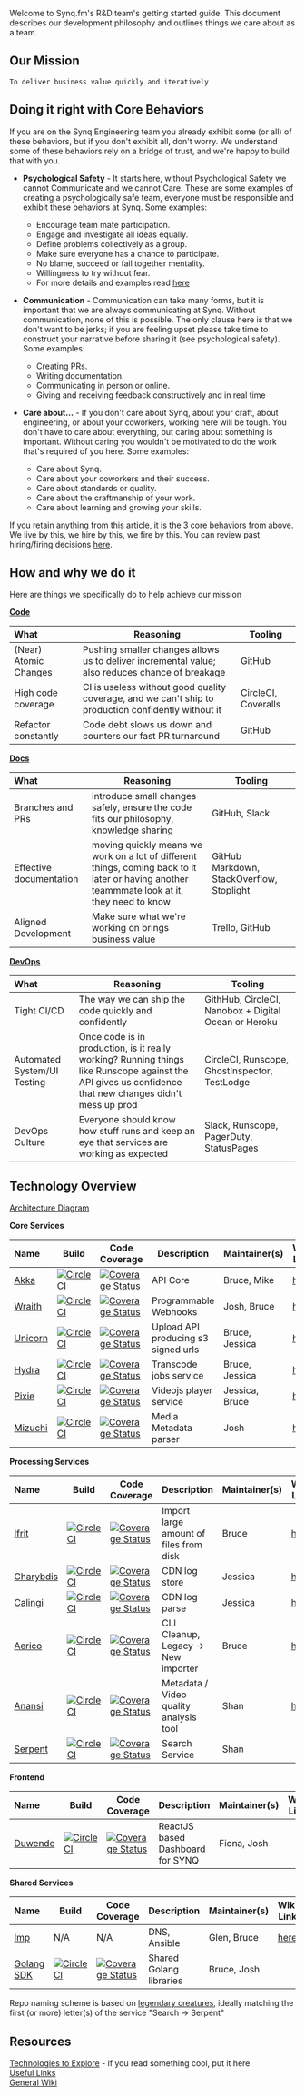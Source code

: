 Welcome to Synq.fm's R&D team's getting started guide.  This document describes our development philosophy and outlines things we care about as a team.

## Our Mission

`To deliver business value quickly and iteratively`

## Doing it right with Core Behaviors

If you are on the Synq Engineering team you already exhibit some (or all) of these behaviors, but if you don't exhibit all, don't worry. We understand some of these behaviors rely on a bridge of trust, and we're happy to build that with you.

 * __Psychological Safety__ - It starts here, without Psychological Safety we cannot Communicate and we cannot Care. These are some examples of creating a psychologically safe team, everyone must be responsible and exhibit these behaviors at Synq. Some examples:
     * Encourage team mate participation.
     * Engage and investigate all ideas equally.
     * Define problems collectively as a group.
     * Make sure everyone has a chance to participate.
     * No blame, succeed or fail together mentality.
     * Willingness to try without fear.
     * For more details and examples read [here](https://en.wikipedia.org/wiki/Psychological_safety)
     

 * __Communication__ - Communication can take many forms, but it is important that we are always communicating at Synq. Without communication, none of this is possible. The only clause here is that we don't want to be jerks; if you are feeling upset please take time to construct your narrative before sharing it (see psychological safety). Some examples:
      * Creating PRs.
      * Writing documentation.
      * Communicating in person or online.
      * Giving and receiving feedback constructively and in real time
      
 * __Care about...__ - If you don't care about Synq, about your craft, about engineering, or about your coworkers, working here will be tough. You don't have to care about everything, but caring about something is important. Without caring you wouldn't be motivated to do the work that's required of you here. Some examples:
      * Care about Synq.
      * Care about your coworkers and their success.
      * Care about standards or quality.
      * Care about the craftmanship of your work.
      * Care about learning and growing your skills.

If you retain anything from this article, it is the 3 core behaviors from above.  We live by this, we hire by this, we fire by this.  You can review past hiring/firing decisions [here](https://trello.com/b/0Vb4DSJ0/hiring).

## How and why we do it

Here are things we specifically do to help achieve our mission

[__Code__](code.md)

What   | Reasoning | Tooling
:------- | ----- | ---------
(Near) Atomic Changes | Pushing smaller changes allows us to deliver incremental value; also reduces chance of breakage | GitHub
High code coverage | CI is useless without good quality coverage, and we can't ship to production confidently without it | CircleCI, Coveralls
Refactor constantly | Code debt slows us down and counters our fast PR turnaround | GitHub

[__Docs__](docs.md)

What   | Reasoning | Tooling
:------- | ----- | ---------
Branches and PRs | introduce small changes safely, ensure the code fits our philosophy, knowledge sharing | GitHub, Slack
Effective documentation | moving quickly means we work on a lot of different things, coming back to it later or having another teammmate look at it, they need to know | GitHub Markdown, StackOverflow, Stoplight
Aligned Development | Make sure what we're working on brings business value | Trello, GitHub

[__DevOps__](devops.md)

What   | Reasoning | Tooling
:------- | ----- | ---------
Tight CI/CD | The way we can ship the code quickly and confidently | GithHub, CircleCI, Nanobox + Digital Ocean or Heroku
Automated System/UI Testing | Once code is in production, is it really working?  Running things like Runscope against the API gives us confidence that new changes didn't mess up prod | CircleCI, Runscope, GhostInspector, TestLodge
DevOps Culture| Everyone should know how stuff runs and keep an eye that services are working as expected | Slack, Runscope, PagerDuty, StatusPages

## Technology Overview

[Architecture Diagram](https://trello.com/c/YofhnSkC/237-architecture-of-synq-media)

__Core Services__

Name                                                        | Build | Code Coverage | Description  |  Maintainer(s) | Wiki Link
:-----------------------------------------------------------|------ | ------------- | ------------ | -------------- | -----------
[Akka](https://github.com/SYNQfm/akka)  | [![CircleCI](https://circleci.com/gh/SYNQfm/akka.svg?style=svg&circle-token=e19e0a215871658959ea60b8c5151e497241ba18)](https://circleci.com/gh/SYNQfm/akka) | [![Coverage Status](https://coveralls.io/repos/github/SYNQfm/akka/badge.svg?t=gSJeot)](https://coveralls.io/github/SYNQfm/akka) | API Core | Bruce, Mike | [here](https://github.com/SYNQfm/akka/wiki)
[Wraith](https://github.com/SYNQfm/wraith) | [![CircleCI](https://circleci.com/gh/SYNQfm/wraith.svg?style=svg&circle-token=40d1dd3788a0b3d067e84d124e96d5bbdeaaf139)](https://circleci.com/gh/SYNQfm/wraith) | [![Coverage Status](https://coveralls.io/repos/github/SYNQfm/wraith/badge.svg?branch=master&t=uVtpKG)](https://coveralls.io/github/SYNQfm/wraith?branch=master) | Programmable Webhooks  | Josh, Bruce | [here](https://github.com/SYNQfm/wraith/wiki)
[Unicorn](https://github.com/SYNQfm/unicorn) | [![CircleCI](https://circleci.com/gh/SYNQfm/unicorn.svg?style=svg&circle-token=0690b087ca33c31694a3dcea2d9e4bf9a04df3a2)](https://circleci.com/gh/SYNQfm/unicorn) | [![Coverage Status](https://coveralls.io/repos/github/SYNQfm/unicorn/badge.svg?branch=master&t=u0kNmw)](https://coveralls.io/github/SYNQfm/unicorn?branch=master) | Upload API producing s3 signed urls | Bruce, Jessica | [here](https://github.com/SYNQfm/unicorn/wiki)
[Hydra](https://github.com/SYNQfm/hydra)            | [![CircleCI](https://circleci.com/gh/SYNQfm/hydra.svg?style=svg&circle-token=3bb209f5fceb013cfe5bdffed8867fb84693c789)](https://circleci.com/gh/SYNQfm/hydra) | [![Coverage Status](https://coveralls.io/repos/github/SYNQfm/hydra/badge.svg?t=xMnp9a)](https://coveralls.io/github/SYNQfm/hydra) | Transcode jobs service | Bruce, Jessica | [here](https://github.com/SYNQfm/hydra/wiki)
[Pixie](https://github.com/SYNQfm/pixie)           | [![CircleCI](https://circleci.com/gh/SYNQfm/pixie.svg?style=svg&circle-token=48d2d9d54880593f3335c5f07752fca21a514ef8)](https://circleci.com/gh/SYNQfm/pixie) | [![Coverage Status](https://coveralls.io/repos/github/SYNQfm/pixie/badge.svg?t=njYMm6)](https://coveralls.io/github/SYNQfm/pixie) | Videojs player service | Jessica, Bruce | [here](https://github.com/SYNQfm/pixie/wiki)
[Mizuchi](https://github.com/SYNQfm/mizuchi)           | [![CircleCI](https://circleci.com/gh/SYNQfm/wraith.svg?style=svg&circle-token=40d1dd3788a0b3d067e84d124e96d5bbdeaaf139)](https://circleci.com/gh/SYNQfm/wraith) | [![Coverage Status](https://coveralls.io/repos/github/SYNQfm/mizuchi/badge.svg?branch=master&t=PAqpkU)](https://coveralls.io/github/SYNQfm/mizuchi?branch=master) | Media Metadata parser | Josh | [here](https://github.com/SYNQfm/monopod/wiki)

__Processing Services__

Name                                                        | Build | Code Coverage | Description  |  Maintainer(s) | Wiki Link
:-----------------------------------------------------------|------ | ------------- | ------------ | -------------- | -----------
[Ifrit](https://github.com/SYNQfm/ifrit) | [![CircleCI](https://circleci.com/gh/SYNQfm/ifrit.svg?style=svg&circle-token=c4b769d9df0c236f89eb90a4e5413307a152665f)](https://circleci.com/gh/SYNQfm/ifrit) | [![Coverage Status](https://coveralls.io/repos/github/SYNQfm/ifrit/badge.svg?t=izPz3O)](https://coveralls.io/github/SYNQfm/ifrit) | Import large amount of files from disk | Bruce | [here](https://github.com/SYNQfm/ifrit/wiki)
[Charybdis](https://github.com/SYNQfm/charybdis) | [![CircleCI](https://circleci.com/gh/SYNQfm/charybdis.svg?style=svg&circle-token=07d34336bd24df048b532ed90e2b0b9cf9fea46c)](https://circleci.com/gh/SYNQfm/charybdis)| [![Coverage Status](https://coveralls.io/repos/github/SYNQfm/charybdis/badge.svg?t=cuzDts)](https://coveralls.io/github/SYNQfm/charybdis) | CDN log store | Jessica | [here](https://github.com/SYNQfm/charybdis/wiki)
[Calingi](https://github.com/SYNQfm/calingi) | [![CircleCI](https://circleci.com/gh/SYNQfm/calingi.svg?style=svg&circle-token=35f2b9d5ba20859dfee3af32129b8f746645f665)](https://circleci.com/gh/SYNQfm/calingi)| [![Coverage Status](https://coveralls.io/repos/github/SYNQfm/calingi/badge.svg?t=AgvRqu)](https://coveralls.io/github/SYNQfm/calingi) | CDN log parse | Jessica | [here](https://github.com/SYNQfm/calingi/wiki)
[Aerico](https://github.com/SYNQfm/aerico) | [![CircleCI](https://circleci.com/gh/SYNQfm/aerico.svg?style=svg&circle-token=6bf28fed9b7e034017e2c7229049f774b3e80bc3)](https://circleci.com/gh/SYNQfm/aerico) | [![Coverage Status](https://coveralls.io/repos/github/SYNQfm/aerico/badge.svg?t=Go4IJe)](https://coveralls.io/github/SYNQfm/aerico) | CLI Cleanup, Legacy -> New importer | Bruce | [here](https://github.com/SYNQfm/aerico/wiki)
[Anansi](https://github.com/SYNQfm/anansi) | [![CircleCI](https://circleci.com/gh/SYNQfm/anansi.svg?style=svg&circle-token=85d81001ef156fe3d431b47181bcc8bfa27bfb57)](https://circleci.com/gh/SYNQfm/anansi) | [![Coverage Status](https://coveralls.io/repos/github/SYNQfm/anansi/badge.svg?t=QZb3mG)](https://coveralls.io/github/SYNQfm/anansi) | Metadata / Video quality analysis tool | Shan | [here](https://github.com/SYNQfm/anansi/wiki)
[Serpent](https://github.com/SYNQfm/serpent) | [![CircleCI](https://circleci.com/gh/SYNQfm/serpent.svg?style=svg&circle-token=72818c7c369b486bd9c73e132517731907e3e72e)](https://circleci.com/gh/SYNQfm/serpent) | [![Coverage Status](https://coveralls.io/repos/github/SYNQfm/serpent/badge.svg?t=ztcRW1)](https://coveralls.io/github/SYNQfm/serpent) | Search Service | Shan |

__Frontend__

Name                                                        | Build | Code Coverage | Description  |  Maintainer(s) | Wiki Link
:-----------------------------------------------------------|------ | ------------- | ------------ | -------------- | -----------
[Duwende](https://github.com/SYNQfm/duwende) |[![CircleCI](https://circleci.com/gh/SYNQfm/duwende.svg?style=svg&circle-token=7824d007524d1618e7c8c702a6a2bdd7af0c914d)](https://circleci.com/gh/SYNQfm/duwende) | [![Coverage Status](https://coveralls.io/repos/github/SYNQfm/duwende/badge.svg?branch=master&t=nBpAUi)](https://coveralls.io/github/SYNQfm/duwende?branch=master) | ReactJS based Dashboard for SYNQ | Fiona, Josh | 

__Shared Services__
 
Name                                                         | Build | Code Coverage |Description  |  Maintainer(s) |  Wiki Link  
:----------------------------------------------------------- | ------| --------------| ------------ | -------------- | ----------- 
[Imp](https://github.com/SYNQfm/imp) | N/A | N/A | DNS, Ansible | Glen, Bruce | [here](https://github.com/SYNQfm/imp/wiki) 
[Golang SDK](https://github.com/SYNQfm/SYNQ-Golang) | [![CircleCI](https://circleci.com/gh/SYNQfm/SYNQ-Golang.svg?style=svg)](https://circleci.com/gh/SYNQfm/SYNQ-Golang) | [![Coverage Status](https://coveralls.io/repos/github/SYNQfm/SYNQ-Golang/badge.svg?branch=master)](https://coveralls.io/github/SYNQfm/SYNQ-Golang?branch=master) | Shared Golang libraries | Bruce, Josh | 



Repo naming scheme is based on [legendary creatures](https://en.wikipedia.org/wiki/Lists_of_legendary_creatures), ideally matching the first (or more) letter(s) of the service "Search -> Serpent"

## Resources

[Technologies to Explore](https://github.com/SYNQfm/getting-started/wiki/Technologies-to-Explore) - if you read something cool, put it here    
[Useful Links](links.md)    
[General Wiki](https://github.com/SYNQfm/getting-started/wiki)
